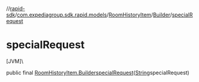 //[rapid-sdk](../../../../index.md)/[com.expediagroup.sdk.rapid.models](../../index.md)/[RoomHistoryItem](../index.md)/[Builder](index.md)/[specialRequest](special-request.md)

# specialRequest

[JVM]\

public final [RoomHistoryItem.Builder](index.md)[specialRequest](special-request.md)([String](https://docs.oracle.com/javase/8/docs/api/java/lang/String.html)specialRequest)
